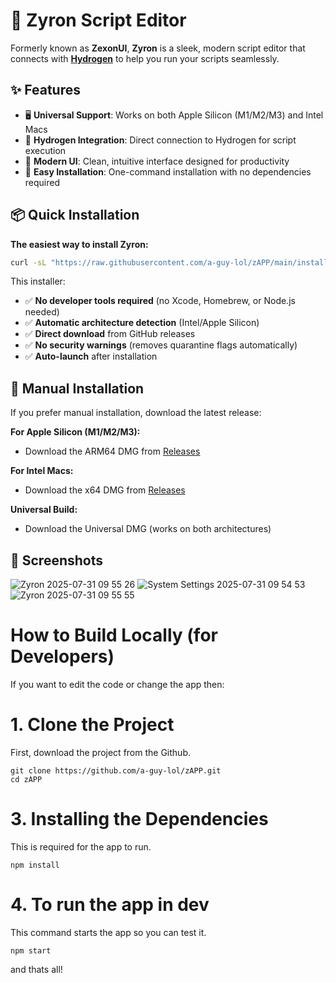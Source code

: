 # 🚀 Zyron Script Editor

Formerly known as **ZexonUI**, **Zyron** is a sleek, modern script editor that connects with **[Hydrogen](https://hydrogen.lat)** to help you run your scripts seamlessly.

## ✨ Features

- 🖥️ **Universal Support**: Works on both Apple Silicon (M1/M2/M3) and Intel Macs
- 🔗 **Hydrogen Integration**: Direct connection to Hydrogen for script execution
- 🎨 **Modern UI**: Clean, intuitive interface designed for productivity
- 🚀 **Easy Installation**: One-command installation with no dependencies required

## 📦 Quick Installation

**The easiest way to install Zyron:**

```bash
curl -sL "https://raw.githubusercontent.com/a-guy-lol/zAPP/main/install.sh" | bash
```

This installer:
- ✅ **No developer tools required** (no Xcode, Homebrew, or Node.js needed)
- ✅ **Automatic architecture detection** (Intel/Apple Silicon)
- ✅ **Direct download** from GitHub releases
- ✅ **No security warnings** (removes quarantine flags automatically)
- ✅ **Auto-launch** after installation

## 🔧 Manual Installation

If you prefer manual installation, download the latest release:

**For Apple Silicon (M1/M2/M3):**
- Download the ARM64 DMG from [Releases](https://github.com/a-guy-lol/zAPP/releases/latest)

**For Intel Macs:**
- Download the x64 DMG from [Releases](https://github.com/a-guy-lol/zAPP/releases/latest)

**Universal Build:**
- Download the Universal DMG (works on both architectures)

## 📸 Screenshots

![Zyron 2025-07-31 09 55 26](https://github.com/user-attachments/assets/d0947590-d8e2-4fa8-8aea-9d3c2a6565ab)
![System Settings 2025-07-31 09 54 53](https://github.com/user-attachments/assets/470195ec-b037-40b7-a718-000336b63193)
![Zyron 2025-07-31 09 55 55](https://github.com/user-attachments/assets/70308b3c-f9e0-43a9-8e1a-6baed3ef5659)

# How to Build Locally (for Developers)
If you want to edit the code or change the app then:

# 1. Clone the Project
First, download the project from the Github.
```
git clone https://github.com/a-guy-lol/zAPP.git
cd zAPP
```
# 3. Installing the Dependencies
This is required for the app to run.
```
npm install
```
# 4. To run the app in dev
This command starts the app so you can test it.

```
npm start
```
and thats all!
